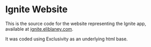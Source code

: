 # Ignite Website

This is the source code for the website representing the Ignite app, available at [ignite.eliblaney.com](http://ignite.eliblaney.com "The Ignite website").

It was coded using Exclusivity as an underlying html base.
